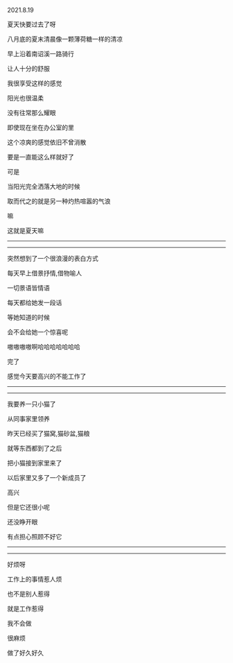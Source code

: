 2021.8.19

夏天快要过去了呀

八月底的夏末清晨像一颗薄荷糖一样的清凉

早上沿着南诏溪一路骑行

让人十分的舒服

我很享受这样的感觉

阳光也很温柔

没有往常那么耀眼

即使现在坐在办公室的里

这个凉爽的感觉依旧不曾消散

要是一直能这么样就好了

可是

当阳光完全洒落大地的时候

取而代之的就是另一种灼热喧嚣的气浪

嘛

这就是夏天嘛

-----

------

突然想到了一个很浪漫的表白方式

每天早上借景抒情,借物喻人

一切景语皆情语

每天都给她发一段话

等她知道的时候

会不会给她一个惊喜呢

嗷嗷嗷嗷啊哈哈哈哈哈哈哈

完了

感觉今天要高兴的不能工作了

-----

-----------

我要养一只小猫了

从同事家里领养

昨天已经买了猫窝,猫砂盆,猫粮

就等东西都到了之后

把小猫接到家里来了

以后家里又多了一个新成员了

高兴

但是它还很小呢

还没睁开眼

有点担心照顾不好它

------

------

好烦呀

工作上的事情惹人烦

也不是别人惹得

就是工作惹得

我不会做

很麻烦

做了好久好久



